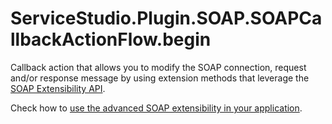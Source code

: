 # ServiceStudio.Plugin.SOAP.SOAPCallbackActionFlow.begin

Callback action that allows you to modify the SOAP connection, request and/or response message by using extension methods that leverage the [SOAP Extensibility API](https://github.com/danielmarquespt/docs-product/tree/e7ea3f444d5129dab245c69ab72ae091554bc4fb/src/ref/apis/soap-extensibility-api.md%3E).

Check how to [use the advanced SOAP extensibility in your application](https://github.com/danielmarquespt/docs-product/tree/e7ea3f444d5129dab245c69ab72ae091554bc4fb/src/extensibility-and-integration/soap/consume/advanced-extensibility.md%3E).

